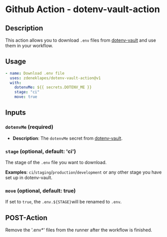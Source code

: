 # Github Action - dotenv-vault-action

## Description

This action allows you to download `.env` files from [dotenv-vault](https://www.dotenv.org/) and use them in your
workflow.

## Usage

```yaml
- name: Download .env file
  uses: zdeneklapes/dotenv-vault-action@v1
  with:
    dotenvMe: ${{ secrets.DOTENV_ME }}
    stage: "ci"
    move: true
```

## Inputs

### `dotenvMe` (required)

- **Description**: The `dotenvMe` secret from [dotenv-vault](https://www.dotenv.org/).

### `stage` (optional, default: 'ci')

The stage of the `.env` file you want to download.

**Examples**: `ci`/`staging`/`production`/`development` or any other stage you have set up in dotenv-vault.

### `move` (optional, default: true)

If set to `true`, the `.env.${STAGE}`will be renamed to `.env`.

## POST-Action
Remove the '.env*' files from the runner after the workflow is finished.
